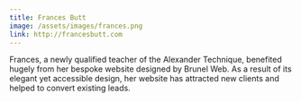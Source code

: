 ```yaml
---
title: Frances Butt
image: /assets/images/frances.png
link: http://francesbutt.com
---
```

Frances, a newly qualified teacher of the Alexander Technique, benefited hugely from her bespoke website designed by Brunel Web. As a result of its elegant yet accessible design, her website has attracted new clients and helped to convert existing leads.
